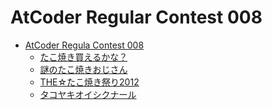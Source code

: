 AtCoder Regular Contest 008
===========================

- [AtCoder Regula Contest 008](http://arc008.contest.atcoder.jp/)
    - [たこ焼き買えるかな？](http://arc008.contest.atcoder.jp/tasks/arc008_1)
    - [謎のたこ焼きおじさん](http://arc008.contest.atcoder.jp/tasks/arc008_2)
    - [THE☆たこ焼き祭り2012](http://arc008.contest.atcoder.jp/tasks/arc008_3)
    - [タコヤキオイシクナール](http://arc008.contest.atcoder.jp/tasks/arc008_4)
